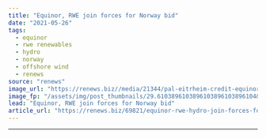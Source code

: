 ```yaml
---
title: "Equinor, RWE join forces for Norway bid"
date: "2021-05-26"
tags: 
  - equinor
  - rwe renewables
  - hydro
  - norway
  - offshore wind
  - renews
source: "renews"
image_url: "https://renews.biz//media/21344/pal-eitrheim-credit-equinor-ole-jorgen-bratland.jpg?mode=crop&width=770&heightratio=0.6103896103896103896103896104&slimmage=true"
image_fp: "/assets/img/post_thumbnails/29.6103896103896103896103896104&slimmage=true"
lead: "Equinor, RWE join forces for Norway bid"
article_url: "https://renews.biz/69821/equinor-rwe-hydro-join-forces-for-norway-project/"
---
```


---
